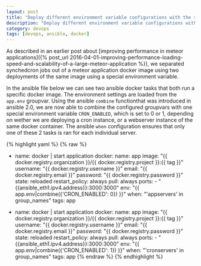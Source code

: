 ```yaml
---
layout: post
title: "Deploy different environment variable configurations with the same docker image using combine in ansible 2.0"
description: "Deploy different environment variable configurations with the same docker image using combine in ansible 2.0"
category: devops
tags: [devops, ansible, docker]
---
```



As described in an earlier post about [improving performance in meteor applications]({% post_url 2016-04-01-improving-performance-loading-speed-and-scalability-of-a-large-meteor-application %}), we separated synchedcron jobs out of a meteor application docker image using two deployments of the same image using a special environment variable.

In the ansible file below we can see two ansible docker tasks that both run a specific docker image. The environment settings are loaded from the `app.env` groupvar. Using the ansible `combine` functionthat was introduced in ansible 2.0, we are now able to combine the configured groupvars with one special environment variable `CRON_ENABLED`, which is set to 0 or 1, depending on wether we are deploying a cron instance, or a webserver instance of the same docker container. The ansible `when` configuration ensures that only one of these 2 tasks is ran for each individual server.

{% highlight yaml %}
{% raw %}
- name: docker | start application
  docker:
    name: app
    image: "{{ docker.registry.organization }}/{{ docker.registry.project }}:{{ tag }}"
    username: "{{ docker.registry.username }}"
    email: "{{ docker.registry.email }}"
    password: "{{ docker.registry.password }}"
    state: reloaded
    restart_policy: always
    pull: always
    ports:
      - "{{ansible_eth1.ipv4.address}}:3000:3000"
    env: "{{ app.env|combine({'CRON_ENABLED': 0}) }}"
  when: "'appservers' in group_names"
  tags: app

- name: docker | start application
  docker:
    name: app
    image: "{{ docker.registry.organization }}/{{ docker.registry.project }}:{{ tag }}"
    username: "{{ docker.registry.username }}"
    email: "{{ docker.registry.email }}"
    password: "{{ docker.registry.password }}"
    state: reloaded
    restart_policy: always
    pull: always
    ports:
      - "{{ansible_eth1.ipv4.address}}:3000:3000"
    env: "{{ app.env|combine({'CRON_ENABLED': 1}) }}"
  when: "'cronservers' in group_names"
  tags: app
{% endraw %}
{% endhighlight %}
